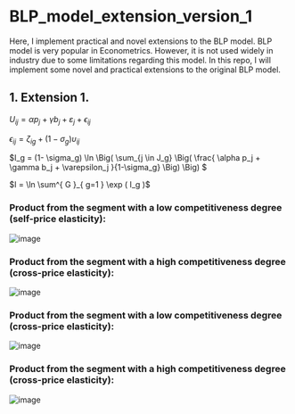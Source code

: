 # BLP_model_extension_version_1
Here, I implement practical and novel extensions to the BLP model. BLP model is very popular in Econometrics. However, it is not used widely in industry due to some limitations regarding this model. In this repo, I will implement some novel and practical extensions to the original BLP model. 

## 1. Extension 1. 

$U_{ij} = \alpha p_j + \gamma b_j + \varepsilon_j + \epsilon_{ij}$

$\epsilon_{ij}=\zeta_{ig} + (1 - \sigma_g) \upsilon_{ij}$

$I_g = (1- \sigma_g) \ln \Big( \sum_{j \in J_g} \Big( \frac{ \alpha p_j + \gamma b_j + \varepsilon_j }{1-\sigma_g} \Big) \Big) $

$I = \ln \sum^{ G }_{ g=1 } \exp ( I_g )$


### Product from the segment with a low competitiveness degree (self-price elasticity): 

![image](https://github.com/tsenguun0106/BLP_model_extension_version_1/assets/60633314/f1834e0c-126c-4426-8a85-de53cb16549d)


### Product from the segment with a high competitiveness degree (cross-price elasticity): 

![image](https://github.com/tsenguun0106/BLP_model_extension_version_1/assets/60633314/5cfe956b-1653-444e-b434-babf9d5d1916)


### Product from the segment with a low competitiveness degree (cross-price elasticity): 

![image](https://github.com/tsenguun0106/BLP_model_extension_version_1/assets/60633314/36b1934d-4c2d-4021-bad5-98fd341218dc)


### Product from the segment with a high competitiveness degree (cross-price elasticity): 

![image](https://github.com/tsenguun0106/BLP_model_extension_version_1/assets/60633314/0b416d29-0640-4556-be59-d617ef743e3a)


